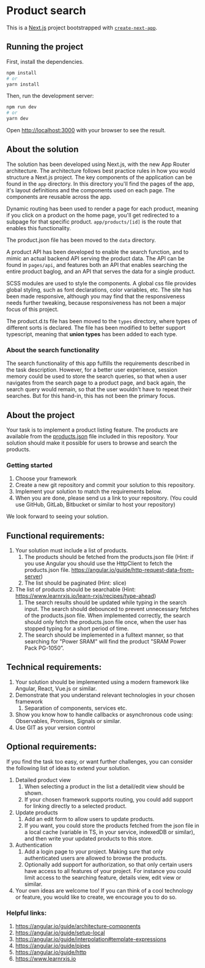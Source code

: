 # Product search
This is a [Next.js](https://nextjs.org) project bootstrapped with [`create-next-app`](https://nextjs.org/docs/app/api-reference/cli/create-next-app).

## Running the project

First, install the dependencies.

```bash
npm install
# or
yarn install
```

Then, run the development server:

```bash
npm run dev
# or
yarn dev
```

Open [http://localhost:3000](http://localhost:3000) with your browser to see the result.

## About the solution

The solution has been developed using Next.js, with the new App Router architecture.
The architecture follows best practice rules in how you would structure a Next.js project.
The key components of the application can be found in the ```app``` directory.
In this directory you'll find the pages of the app, it's layout definitions and the components
used on each page. The components are reusable across the app.

Dynamic routing has been used to render a page for each product, meaning if you click on a product
on the home page, you'll get redirected to a subpage for that specific product. ```app/products/[id]```
is the route that enables this functionality. 

The product.json file has been moved to the ```data``` directory.

A product API has been developed to enable the search function, and to mimic an actual backend API serving the product data.
The API can be found in ```pages/api```, and features both an API that enables searching the entire product baglog,
and an API that serves the data for a single product.

SCSS modules are used to style the components. A global css file provides global styling, such as font declarations, color
variables, etc. The site has been made responsive, although you may find that the responsiveness needs further tweaking,
because responsiveness has not been a major focus of this project.

The product.d.ts file has been moved to the ```types``` directory, where types of different sorts is declared.
The file has been modified to better support typescript, meaning that **union types** has been added to each type.

### About the search functionality
The search functionality of this app fulfills the requirements described in the task description.
However, for a better user experience, session memory could be used to store the search queries,
so that when a user navigates from the search page to a product page, and back again, the search query
would remain, so that the user wouldn't have to repeat their searches. But for this hand-in, this has not
been the primary focus. 

## About the project

Your task is to implement a product listing feature. The products are available from the [products.json](https://raw.githubusercontent.com/servicepos/projectsearch/0f840c4a3793eca4f0c22141238f02373bbe49ea/products.json) file included in this repository. Your solution should make it possible for users to browse and search the products.

### Getting started
1. Choose your framework
2. Create a new git repository and commit your solution to this repository.
3. Implement your solution to match the requirements below.
4. When you are done, please send us a link to your repository. (You could use GitHub, GitLab, Bitbucket or similar to host your repository)

We look forward to seeing your solution.

## Functional requirements:
1. Your solution must include a list of products.
    1. The products should be fetched from the products.json file (Hint: if you use Angular you should use the HttpClient to fetch the products.json file. https://angular.io/guide/http-request-data-from-server)
    2. The list should be paginated (Hint: slice)
2. The list of products should be searchable (Hint: https://www.learnrxjs.io/learn-rxjs/recipes/type-ahead)
    1. The search results should be updated while typing in the search input. The search should debounced to prevent unnecessary fetches of the products.json file. When implemented correctly, the search should only fetch the products.json file once, when the user has stopped typing for a short period of time.
    2. The search should be implemented in a fulltext manner, so that searching for "Power SRAM" will find the product "SRAM Power Pack PG-1050”.

## Technical requirements:

1. Your solution should be implemented using a modern framework like Angular, React, Vue.js or similar.
2. Demonstrate that you understand relevant technologies in your chosen framework
    1. Separation of components, services etc.
3. Show you know how to handle callbacks or asynchronous code using: Observables, Promises, Signals or similar.
4. Use GIT as your version control

## Optional requirements:

If you find the task too easy, or want further challenges, you can consider the following list of ideas to extend your solution.

1. Detailed product view
    1. When selecting a product in the list a detail/edit view should be shown.
    2. If your chosen framework supports routing, you could add support for linking directly to a selected product.
2. Update products
    1. Add an edit form to allow users to update products.
    2. If you want, you could store the products fetched from the json file in a local cache (variable in TS, in your service, indexedDB or similar), and then write your updated products to this store.
3. Authentication
    1. Add a login page to your project. Making sure that only authenticated users are allowed to browse the products.
    2. Optionally add support for authorization, so that only certain users have access to all features of your project. For instance you could limit access to the searching feature, details view, edit view or similar.
4. Your own ideas are welcome too! If you can think of a cool technology or feature, you would like to create, we encourage you to do so.

### Helpful links:

1. https://angular.io/guide/architecture-components
2. https://angular.io/guide/setup-local
3. https://angular.io/guide/interpolation#template-expressions
4. https://angular.io/guide/pipes
5. https://angular.io/guide/http
6. https://www.learnrxjs.io

